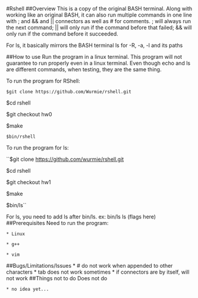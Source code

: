 #Rshell
##Overview
This is a copy of the original BASH terminal. Along with working like an original BASH, it can also run multiple commands in one line with ; and && and || connectors as well as # for comments. ; will always run the next command; || will only run if the command before that failed; && will only run if the command before it succeeded.

For ls, it basically mirrors the BASH terminal ls for -R, -a, -l and its paths

##How to use
Run the program in a linux terminal. This program will not guarantee to run properly even in a linux terminal.
Even though echo and ls are different commands, when testing, they are the same thing.

To run the program for RShell:

``$git clone https://github.com/Wurmie/rshell.git``

$cd rshell

$git checkout hw0

$make

``$bin/rshell``


To run the program for ls:

``$git clone https://github.com/wurmie/rshell.git

$cd rshell

$git checkout hw1

$make

$bin/ls``

For ls, you need to add ls after bin/ls. ex: bin/ls ls (flags here)
##Prerequisites
Need to run the program:

	* Linux

	* g++

	* vim

##Bugs/Limitations/Issues
	* # do not work when appended to other characters
	* tab does not work sometimes
	* if connectors are by itself, will not work
##Things not to do
Does not do

	* no idea yet...
